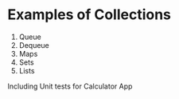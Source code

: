 # Examples of Collections 
1. Queue
2. Dequeue
3. Maps
4. Sets
5. Lists 

Including Unit tests for Calculator App
